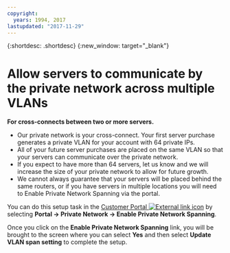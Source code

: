 ```yaml
---
copyright:
  years: 1994, 2017
lastupdated: "2017-11-29"
---
```

{:shortdesc: .shortdesc}
{:new_window: target="_blank"}

# Allow servers to communicate by the private network across multiple VLANs

**For cross-connects between two or more servers.**

 * Our private network is your cross-connect. Your first server purchase generates a private VLAN for your account with 64 private IPs.
 * All of your future server purchases are placed on the same VLAN so that your servers can communicate over the private network.
 * If you expect to have more than 64 servers, let us know and we will increase the size of your private network to allow for future growth.
* We cannot always guarantee that your servers will be placed behind the same routers, or if you have servers in multiple locations you will need to Enable Private Network Spanning via the portal.

You can do this setup task in the [Customer Portal ![External link icon](../../icons/launch-glyph.svg "External link icon")](https://control.softlayer.com/) by selecting **Portal -> Private Network -> Enable Private Network Spanning**.

Once you click on the **Enable Private Network Spanning** link, you will be brought to the screen where you can select **Yes** and then select **Update VLAN span setting** to complete the setup.
